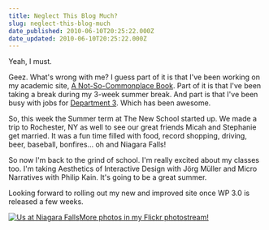 ```yaml
---
title: Neglect This Blog Much?
slug: neglect-this-blog-much
date_published: 2010-06-10T20:25:22.000Z
date_updated: 2010-06-10T20:25:22.000Z
---
```


Yeah, I must.

Geez. What's wrong with me? I guess part of it is that I've been working on my academic site, [A Not-So-Commonplace Book](http://www.joelgoodman.co). Part of it is that I've been taking a break during my 3-week summer break. And part is that I've been busy with jobs for [Department 3](http://www.departmentthree.com). Which has been awesome.

So, this week the Summer term at The New School started up. We made a trip to Rochester, NY as well to see our great friends Micah and Stephanie get married. It was a fun time filled with food, record shopping, driving, beer, baseball, bonfires... oh and Niagara Falls!

So now I'm back to the grind of school. I'm really excited about my classes too. I'm taking Aesthetics of Interactive Design with Jörg Müller and Micro Narratives with Philip Kain. It's going to be a great summer.

Looking forward to rolling out my new and improved site once WP 3.0 is released a few weeks.

[![Us at Niagara Falls](http://farm5.static.flickr.com/4035/4684142626_76acfa0de6.jpg)](http://farm5.static.flickr.com/4035/4684142626_76acfa0de6_b.jpg)[More photos in my Flickr photostream!](http://www.flickr.com/photos/asilentthing/)
